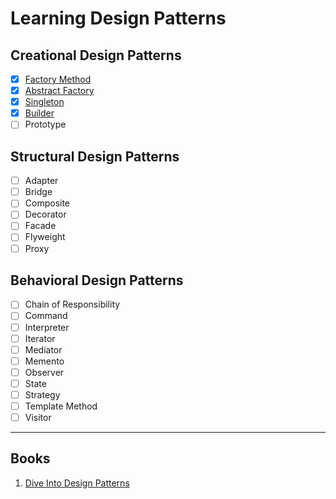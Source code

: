 # Learning Design Patterns

## Creational Design Patterns

- [x] [Factory Method](./Creational/FactoryMethod/)
- [x] [Abstract Factory](./Creational/AbstructFactory/)
- [x] [Singleton](./Creational/Singleton/)
- [x] [Builder](./Creational/Builder/)
- [ ] Prototype

## Structural Design Patterns

- [ ] Adapter
- [ ] Bridge
- [ ] Composite
- [ ] Decorator
- [ ] Facade
- [ ] Flyweight
- [ ] Proxy

## Behavioral Design Patterns

- [ ] Chain of Responsibility
- [ ] Command
- [ ] Interpreter
- [ ] Iterator
- [ ] Mediator
- [ ] Memento
- [ ] Observer
- [ ] State
- [ ] Strategy
- [ ] Template Method
- [ ] Visitor

---

## Books

1. [Dive Into Design Patterns](./Dive%20Into%20Design%20Patterns.pdf)
